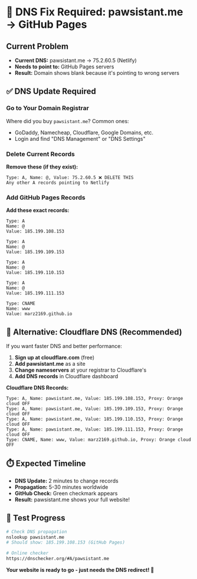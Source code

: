 # 🎯 DNS Fix Required: pawsistant.me → GitHub Pages

## Current Problem
- **Current DNS:** pawsistant.me → 75.2.60.5 (Netlify)  
- **Needs to point to:** GitHub Pages servers
- **Result:** Domain shows blank because it's pointing to wrong servers

## ✅ DNS Update Required

### Go to Your Domain Registrar
Where did you buy `pawsistant.me`? Common ones:
- GoDaddy, Namecheap, Cloudflare, Google Domains, etc.
- Login and find "DNS Management" or "DNS Settings"

### Delete Current Records
**Remove these (if they exist):**
```
Type: A, Name: @, Value: 75.2.60.5 ❌ DELETE THIS
Any other A records pointing to Netlify
```

### Add GitHub Pages Records
**Add these exact records:**
```
Type: A
Name: @ 
Value: 185.199.108.153

Type: A
Name: @
Value: 185.199.109.153  

Type: A
Name: @
Value: 185.199.110.153

Type: A
Name: @ 
Value: 185.199.111.153

Type: CNAME
Name: www
Value: marz2169.github.io
```

## 🔧 Alternative: Cloudflare DNS (Recommended)

If you want faster DNS and better performance:

1. **Sign up at cloudflare.com** (free)
2. **Add pawsistant.me** as a site
3. **Change nameservers** at your registrar to Cloudflare's
4. **Add DNS records** in Cloudflare dashboard

**Cloudflare DNS Records:**
```
Type: A, Name: pawsistant.me, Value: 185.199.108.153, Proxy: Orange cloud OFF
Type: A, Name: pawsistant.me, Value: 185.199.109.153, Proxy: Orange cloud OFF  
Type: A, Name: pawsistant.me, Value: 185.199.110.153, Proxy: Orange cloud OFF
Type: A, Name: pawsistant.me, Value: 185.199.111.153, Proxy: Orange cloud OFF
Type: CNAME, Name: www, Value: marz2169.github.io, Proxy: Orange cloud OFF
```

## ⏱️ Expected Timeline
- **DNS Update:** 2 minutes to change records
- **Propagation:** 5-30 minutes worldwide  
- **GitHub Check:** Green checkmark appears
- **Result:** pawsistant.me shows your full website!

## 🧪 Test Progress
```bash
# Check DNS propagation
nslookup pawsistant.me
# Should show: 185.199.108.153 (GitHub Pages)

# Online checker
https://dnschecker.org/#A/pawsistant.me
```

**Your website is ready to go - just needs the DNS redirect! 🚀**
